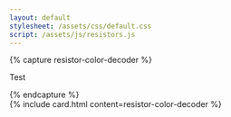 ```yaml
---
layout: default
stylesheet: /assets/css/default.css
script: /assets/js/resistors.js
---
```

{% capture resistor-color-decoder %}
  <canvas id="resistor-color-decoder"></canvas>
  <p>Test</p>
{% endcapture %}
<div>
  {% include card.html
    content=resistor-color-decoder
  %}
</div>